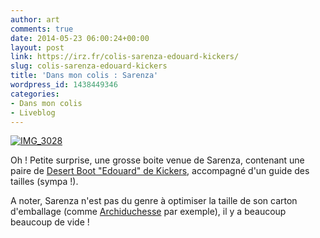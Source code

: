 ```yaml
---
author: art
comments: true
date: 2014-05-23 06:00:24+00:00
layout: post
link: https://irz.fr/colis-sarenza-edouard-kickers/
slug: colis-sarenza-edouard-kickers
title: 'Dans mon colis : Sarenza'
wordpress_id: 1438449346
categories:
- Dans mon colis
- Liveblog
---
```


[![IMG_3028](https://static.irz.fr/2014/05/IMG_3028-640x480.jpg)](https://irz.fr/recherche?q=img_3028)

Oh ! Petite surprise, une grosse boite venue de Sarenza, contenant une paire de [Desert Boot "Edouard" de Kickers](http://www.sarenza.com/kickers-edouard-s2490-p0000087802), accompagné d'un guide des tailles (sympa !).

A noter, Sarenza n'est pas du genre à optimiser la taille de son carton d'emballage (comme [Archiduchesse](https://irz.fr/colis-archiduchesse) par exemple), il y a beaucoup beaucoup de vide !
